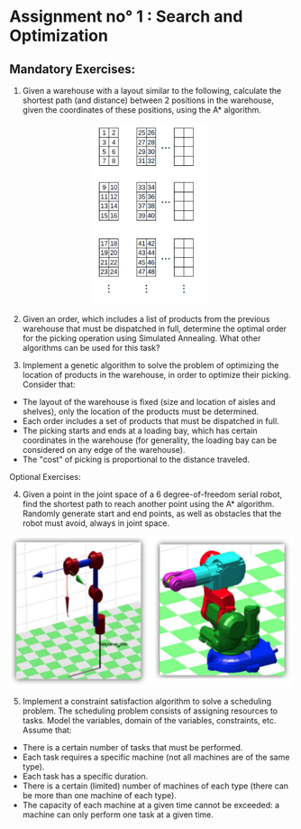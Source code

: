 # Assignment no° 1 : Search and Optimization
## Mandatory Exercises:
1. Given a warehouse with a layout similar to the following, calculate the shortest path (and distance) between 2 positions in the warehouse, given the coordinates of these positions, using the A* algorithm.

<p align="center">
  <img src="./warehouse.png">
</p>


2. Given an order, which includes a list of products from the previous warehouse that must be dispatched in full, determine the optimal order for the picking operation using Simulated Annealing. What other algorithms can be used for this task?

3. Implement a genetic algorithm to solve the problem of optimizing the location of products in the warehouse, in order to optimize their picking. Consider that:
* The layout of the warehouse is fixed (size and location of aisles and shelves), only the location of the products must be determined.
* Each order includes a set of products that must be dispatched in full.
* The picking starts and ends at a loading bay, which has certain coordinates in the warehouse (for generality, the loading bay can be considered on any edge of the warehouse).
* The "cost" of picking is proportional to the distance traveled.

Optional Exercises:

4. Given a point in the joint space of a 6 degree-of-freedom serial robot, find the shortest path to reach another point using the A* algorithm. Randomly generate start and end points, as well as obstacles that the robot must avoid, always in joint space.

<p align="center">
  <img src="./robot.png">
</p>


5. Implement a constraint satisfaction algorithm to solve a scheduling problem. The scheduling problem consists of assigning resources to tasks. Model the variables, domain of the variables, constraints, etc. Assume that:
* There is a certain number of tasks that must be performed.
* Each task requires a specific machine (not all machines are of the same type).
* Each task has a specific duration.
* There is a certain (limited) number of machines of each type (there can be more than one machine of each type).
* The capacity of each machine at a given time cannot be exceeded: a machine can only perform one task at a given time.
